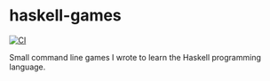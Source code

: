 # haskell-games

[![CI][status-png]][status]

Small command line games I wrote to learn the Haskell programming language.

  [status]: https://github.com/jecaro/haskell-games/actions
  [status-png]: https://github.com/jecaro/haskell-games/workflows/CI/badge.svg

